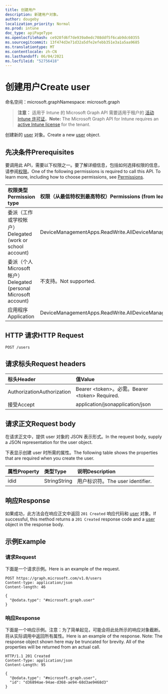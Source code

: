 ```yaml
---
title: 创建用户
description: 新建用户对象。
author: dougeby
localization_priority: Normal
ms.prod: intune
doc_type: apiPageType
ms.openlocfilehash: ce928fd6f7de939a0edc708ddf5f6cab9dc60355
ms.sourcegitcommit: 13f474d3e71d32a5dfe2efebb351e3a1a5aa9685
ms.translationtype: MT
ms.contentlocale: zh-CN
ms.lasthandoff: 06/04/2021
ms.locfileid: "52756418"
---
```

# <a name="create-user"></a><span data-ttu-id="4e410-103">创建用户</span><span class="sxs-lookup"><span data-stu-id="4e410-103">Create user</span></span>

<span data-ttu-id="4e410-104">命名空间：microsoft.graph</span><span class="sxs-lookup"><span data-stu-id="4e410-104">Namespace: microsoft.graph</span></span>

> <span data-ttu-id="4e410-105">**注意：** 适用于 Intune 的 Microsoft Graph API 需要适用于租户的 [活动 Intune 许可证](https://go.microsoft.com/fwlink/?linkid=839381)。</span><span class="sxs-lookup"><span data-stu-id="4e410-105">**Note:** The Microsoft Graph API for Intune requires an [active Intune license](https://go.microsoft.com/fwlink/?linkid=839381) for the tenant.</span></span>

<span data-ttu-id="4e410-106">创建新的 [user](../resources/intune-mam-user.md) 对象。</span><span class="sxs-lookup"><span data-stu-id="4e410-106">Create a new [user](../resources/intune-mam-user.md) object.</span></span>

## <a name="prerequisites"></a><span data-ttu-id="4e410-107">先决条件</span><span class="sxs-lookup"><span data-stu-id="4e410-107">Prerequisites</span></span>
<span data-ttu-id="4e410-p101">要调用此 API，需要以下权限之一。要了解详细信息，包括如何选择权限的信息，请参阅[权限](/graph/permissions-reference)。</span><span class="sxs-lookup"><span data-stu-id="4e410-p101">One of the following permissions is required to call this API. To learn more, including how to choose permissions, see [Permissions](/graph/permissions-reference).</span></span>

|<span data-ttu-id="4e410-110">权限类型</span><span class="sxs-lookup"><span data-stu-id="4e410-110">Permission type</span></span>|<span data-ttu-id="4e410-111">权限（从最低特权到最高特权）</span><span class="sxs-lookup"><span data-stu-id="4e410-111">Permissions (from least to most privileged)</span></span>|
|:---|:---|
|<span data-ttu-id="4e410-112">委派（工作或学校帐户）</span><span class="sxs-lookup"><span data-stu-id="4e410-112">Delegated (work or school account)</span></span>|<span data-ttu-id="4e410-113">DeviceManagementApps.ReadWrite.All</span><span class="sxs-lookup"><span data-stu-id="4e410-113">DeviceManagementApps.ReadWrite.All</span></span>|
|<span data-ttu-id="4e410-114">委派（个人 Microsoft 帐户）</span><span class="sxs-lookup"><span data-stu-id="4e410-114">Delegated (personal Microsoft account)</span></span>|<span data-ttu-id="4e410-115">不支持。</span><span class="sxs-lookup"><span data-stu-id="4e410-115">Not supported.</span></span>|
|<span data-ttu-id="4e410-116">应用程序</span><span class="sxs-lookup"><span data-stu-id="4e410-116">Application</span></span>|<span data-ttu-id="4e410-117">DeviceManagementApps.ReadWrite.All</span><span class="sxs-lookup"><span data-stu-id="4e410-117">DeviceManagementApps.ReadWrite.All</span></span>|

## <a name="http-request"></a><span data-ttu-id="4e410-118">HTTP 请求</span><span class="sxs-lookup"><span data-stu-id="4e410-118">HTTP Request</span></span>
<!-- {
  "blockType": "ignored"
}
-->
``` http
POST /users
```

## <a name="request-headers"></a><span data-ttu-id="4e410-119">请求标头</span><span class="sxs-lookup"><span data-stu-id="4e410-119">Request headers</span></span>
|<span data-ttu-id="4e410-120">标头</span><span class="sxs-lookup"><span data-stu-id="4e410-120">Header</span></span>|<span data-ttu-id="4e410-121">值</span><span class="sxs-lookup"><span data-stu-id="4e410-121">Value</span></span>|
|:---|:---|
|<span data-ttu-id="4e410-122">Authorization</span><span class="sxs-lookup"><span data-stu-id="4e410-122">Authorization</span></span>|<span data-ttu-id="4e410-123">Bearer &lt;token&gt;。必需。</span><span class="sxs-lookup"><span data-stu-id="4e410-123">Bearer &lt;token&gt; Required.</span></span>|
|<span data-ttu-id="4e410-124">接受</span><span class="sxs-lookup"><span data-stu-id="4e410-124">Accept</span></span>|<span data-ttu-id="4e410-125">application/json</span><span class="sxs-lookup"><span data-stu-id="4e410-125">application/json</span></span>|

## <a name="request-body"></a><span data-ttu-id="4e410-126">请求正文</span><span class="sxs-lookup"><span data-stu-id="4e410-126">Request body</span></span>
<span data-ttu-id="4e410-127">在请求正文中，提供 user 对象的 JSON 表示形式。</span><span class="sxs-lookup"><span data-stu-id="4e410-127">In the request body, supply a JSON representation for the user object.</span></span>

<span data-ttu-id="4e410-128">下表显示创建 user 时所需的属性。</span><span class="sxs-lookup"><span data-stu-id="4e410-128">The following table shows the properties that are required when you create the user.</span></span>

|<span data-ttu-id="4e410-129">属性</span><span class="sxs-lookup"><span data-stu-id="4e410-129">Property</span></span>|<span data-ttu-id="4e410-130">类型</span><span class="sxs-lookup"><span data-stu-id="4e410-130">Type</span></span>|<span data-ttu-id="4e410-131">说明</span><span class="sxs-lookup"><span data-stu-id="4e410-131">Description</span></span>|
|:---|:---|:---|
|<span data-ttu-id="4e410-132">id</span><span class="sxs-lookup"><span data-stu-id="4e410-132">id</span></span>|<span data-ttu-id="4e410-133">String</span><span class="sxs-lookup"><span data-stu-id="4e410-133">String</span></span>|<span data-ttu-id="4e410-134">用户标识符。</span><span class="sxs-lookup"><span data-stu-id="4e410-134">The user identifier.</span></span>|



## <a name="response"></a><span data-ttu-id="4e410-135">响应</span><span class="sxs-lookup"><span data-stu-id="4e410-135">Response</span></span>
<span data-ttu-id="4e410-136">如果成功，此方法会在响应正文中返回 `201 Created` 响应代码和 [user](../resources/intune-mam-user.md) 对象。</span><span class="sxs-lookup"><span data-stu-id="4e410-136">If successful, this method returns a `201 Created` response code and a [user](../resources/intune-mam-user.md) object in the response body.</span></span>

## <a name="example"></a><span data-ttu-id="4e410-137">示例</span><span class="sxs-lookup"><span data-stu-id="4e410-137">Example</span></span>

### <a name="request"></a><span data-ttu-id="4e410-138">请求</span><span class="sxs-lookup"><span data-stu-id="4e410-138">Request</span></span>
<span data-ttu-id="4e410-139">下面是一个请求示例。</span><span class="sxs-lookup"><span data-stu-id="4e410-139">Here is an example of the request.</span></span>
``` http
POST https://graph.microsoft.com/v1.0/users
Content-type: application/json
Content-length: 46

{
  "@odata.type": "#microsoft.graph.user"
}
```

### <a name="response"></a><span data-ttu-id="4e410-140">响应</span><span class="sxs-lookup"><span data-stu-id="4e410-140">Response</span></span>
<span data-ttu-id="4e410-p102">下面是一个响应示例。注意：为了简单起见，可能会将此处所示的响应对象截断。将从实际调用中返回所有属性。</span><span class="sxs-lookup"><span data-stu-id="4e410-p102">Here is an example of the response. Note: The response object shown here may be truncated for brevity. All of the properties will be returned from an actual call.</span></span>
``` http
HTTP/1.1 201 Created
Content-Type: application/json
Content-Length: 95

{
  "@odata.type": "#microsoft.graph.user",
  "id": "d36894ae-94ae-d368-ae94-68d3ae9468d3"
}
```




